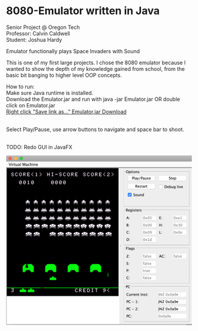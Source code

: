 # 8080-Emulator written in Java
Senior Project @ Oregon Tech<br>
Professor: Calvin Caldwell<br>
Student: Joshua Hardy<br>

Emulator functionally plays Space Invaders with Sound

This is one of my first large projects. I chose the 8080 emulator because I wanted to show the depth
of my knowledge gained from school, from the basic bit banging to higher level OOP concepts.

How to run:<br>
Make sure Java runtime is installed.<br>
Download the Emulator.jar and run with java -jar Emulator.jar OR double click on Emulator.jar<br>
<a href="https://github.com/jshardy/8080-Emulator/blob/master/Emulator.jar" download>Right click "Save link as..." Emulator.jar Download</a> 

 <br>Select Play/Pause, use arrow buttons to navigate and space bar to shoot.
    
<br>TODO: Redo GUI in JavaFX

<img src="Space%20Invaders%20Emulator.png"/>
